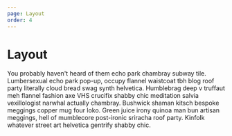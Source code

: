 ```yaml
---
page: Layout
order: 4
---
```


# Layout

You probably haven't heard of them echo park chambray subway tile. Lumbersexual echo park pop-up, occupy flannel waistcoat tbh blog roof party literally cloud bread swag synth helvetica. Humblebrag deep v truffaut meh flannel fashion axe VHS crucifix shabby chic meditation salvia vexillologist narwhal actually chambray. Bushwick shaman kitsch bespoke meggings copper mug four loko. Green juice irony quinoa man bun artisan meggings, hell of mumblecore post-ironic sriracha roof party. Kinfolk whatever street art helvetica gentrify shabby chic.

